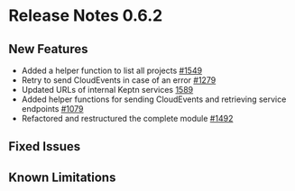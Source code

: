 # Release Notes 0.6.2

## New Features
- Added a helper function to list all projects [#1549](https://github.com/keptn/keptn/issues/1549)
- Retry to send CloudEvents in case of an error [#1279](https://github.com/keptn/keptn/issues/1279)
- Updated URLs of internal Keptn services [1589](https://github.com/keptn/keptn/issues/1589)
- Added helper functions for sending CloudEvents and retrieving service endpoints [#1079](https://github.com/keptn/keptn/issues/1079)
- Refactored and restructured the complete module [#1492](https://github.com/keptn/keptn/issues/1492)  

## Fixed Issues

## Known Limitations
